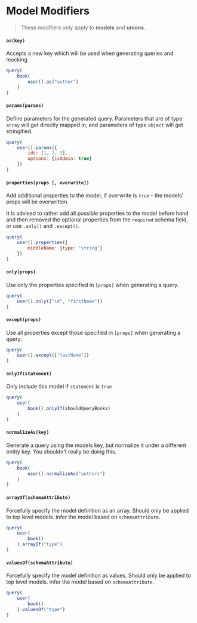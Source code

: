 # Model Modifiers

> These modifiers only apply to **models** and **unions**.

#### `as(key)`

Accepts a new key which will be used when generating queries and mocking

```javascript
query(
    book(
        user().as("author")
    )
)
```

#### `params(params)`

Define parameters for the generated query. Parameters that are of type `array` will get directly mapped in, and parameters of type `object` will get stringified.

```javascript
query(
    user().params({
        ids: [1, 2, 3],
        options: {isAdmin: true}
    })
)
```

#### `properties(props [, overwrite])`

Add additional properties to the model, if overwrite is `true` - the models' props will be overwritten.

It is advised to rather add all possible properties to the model before hand and then removed the optional properties from the `required` schema field, or use `.only()` and `.except()`.

```javascript
query(
    user().properties({
        middleName: {type: "string"}
    })
)
```

#### `only(props)`

Use only the properties specified in `[props]` when generating a query.

```javascript
query(
    user().only(["id", "firstName"])
)
```

#### `except(props)`

Use all properties except those specified in `[props]` when generating a query.

```javascript
query(
    user().except(["lastName"])
)
```

#### `onlyIf(statement)`

Only include this model if `statement` is `true`

```javascript
query(
    user(
        book().onlyIf(shouldQueryBooks)
    )
)
```

#### `normalizeAs(key)`

Generate a query using the models key, but normalize it under a different entity key. You shouldn't really be doing this.

```javascript
query(
    book(
        user().normalizeAs("authors")
    )
)
```

#### `arrayOf(schemaAttribute)`

Forcefully specify the model definition as an array. Should only be applied to top level models. infer the model based on `schemaAttribute`.

```javascript
query(
    user(
        book()
    ).arrayOf("type")
)
```

#### `valuesOf(schemaAttribute)`

Forcefully specify the model definition as values. Should only be applied to top level models. infer the model based on `schemaAttribute`.

```javascript
query(
    user(
        book()
    ).valuesOf("type")
)
```
